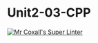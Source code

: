 # Unit2-03-CPP
[![Mr Coxall's Super Linter](https://github.com/ICS3U-Programming-KevinC/Unit2-03-CPP/workflows/Mr%20Coxall's%20Super%20Linter/badge.svg)](https://github.com/ICS3U-Programming-KevinC/Unit2-03-CPP/actions/)

